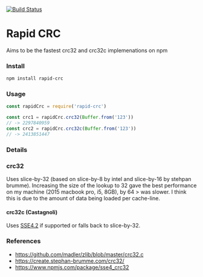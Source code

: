 [![Build Status](https://travis-ci.org/dolegi/rapid-crc.svg?branch=master)](https://travis-ci.org/dolegi/rapid-crc)
# Rapid CRC
Aims to be the fastest crc32 and crc32c implemenations on npm

### Install
```bash
npm install rapid-crc
```

### Usage
```javascript
const rapidCrc = require('rapid-crc')

const crc1 = rapidCrc.crc32(Buffer.from('123'))
// -> 2297840959
const crc2 = rapidCrc.crc32c(Buffer.from('123'))
// -> 2413851447
```

### Details

### crc32 
Uses slice-by-32 (based on slice-by-8 by intel and slice-by-16 by stehpan brumme). Increasing the size of the lookup to 32 gave the best performance on my machine (2015 macbook pro, i5, 8GB), by 64 > was slower. I think this is due to the amount of data being loaded per cache-line.

#### crc32c (Castagnoli)
Uses [SSE4.2](https://en.wikipedia.org/wiki/SSE4#SSE4.2) if supported or falls back to slice-by-32.

### References
- https://github.com/madler/zlib/blob/master/crc32.c
- https://create.stephan-brumme.com/crc32/
- https://www.npmjs.com/package/sse4_crc32

